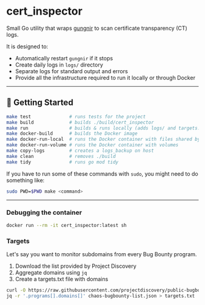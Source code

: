 # cert_inspector

Small Go utility that wraps [gungnir](https://github.com/g0ldencybersec/gungnir) to scan certificate transparency (CT) logs.

It is designed to:
- Automatically restart `gungnir` if it stops
- Create daily logs in `logs/` directory
- Separate logs for standard output and errors
- Provide all the infrastructure required to run it locally or through Docker

---

## 🚀 Getting Started

```bash
make test              # runs tests for the project
make build             # builds ./build/cert_inspector
make run               # builds & runs locally (adds logs/ and targets.txt, needs gungnir)
make docker-build      # builds the Docker image
make docker-run-local  # runs the Docker container with files shared by host
make docker-run-volume # runs the Docker container with volumes
make copy-logs         # creates a logs_backup on host
make clean             # removes ./build
make tidy              # runs go mod tidy
```

If you have to run some of these commands with `sudo`, you might need to do something like:

```bash
sudo PWD=$PWD make <command>
```

---

### Debugging the container

```bash
docker run --rm -it cert_inspector:latest sh
```

### Targets

Let's say you want to monitor subdomains from every Bug Bounty program.

1. Download the list provided by Project Discovery
2. Aggregate domains using `jq`
2. Create a targets.txt file with domains

```bash
curl -O https://raw.githubusercontent.com/projectdiscovery/public-bugbounty-programs/main/chaos-bugbounty-list.json
jq -r '.programs[].domains[]' chaos-bugbounty-list.json > targets.txt
```
